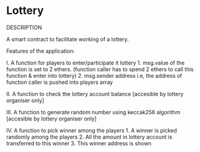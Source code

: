 # Lottery
DESCRIPTION

A smart contract to facilitate working of a lottery.

Features of the application:

I. A function for players to enter/participate it lottery
           1. msg.value of the function is set to 2 ethers. (function caller 
           has to spend 2 ethers to call this function & enter into lottery)
           2. msg.sender address i.e, the address of function caller is pushed
            into players array

II. A function to check the lottery account balance [accesible by 
    lottery organiser only]

III. A function to generate random number using keccak256 algorithm [accesible by 
    lottery organiser only] 

IV. A function to pick winner among the players
    1. A winner is picked randomly among the players
    2. All the amount in lottery account is transferred to this winner
    3. This winner address is shown
